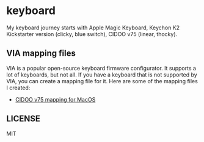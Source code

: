 # keyboard

My keyboard journey starts with Apple Magic Keyboard, Keychon K2 Kickstarter version (clicky, blue switch), CIDOO v75 (linear, thocky).

## VIA mapping files

VIA is a popular open-source keyboard firmware configurator. It supports a lot of keyboards, but not all. If you have a keyboard that is not supported by VIA, you can create a mapping file for it. Here are some of the mapping files I created:

- [CIDOO v75 mapping for MacOS](./via-mapping/cidoo_v75_macos.layout.json)

## LICENSE

MIT
